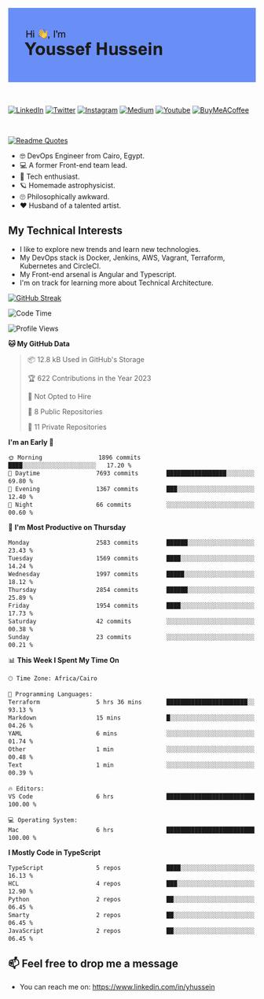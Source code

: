 [![Youssef's GitHub Banner](./assets/youssef-hussein.png)](https://github.com/yorki404)

</br>

[![LinkedIn](https://img.shields.io/badge/linkedin-%230077B5.svg?style=for-the-badge&logo=linkedin&logoColor=white)](https://www.linkedin.com/in/yhussein/)
[![Twitter](https://img.shields.io/badge/devqik_-%231DA1F2.svg?style=for-the-badge&logo=Twitter&logoColor=white)](https://twitter.com/devqik_)
[![Instagram](https://img.shields.io/badge/devqik-E4405F?style=for-the-badge&logo=Instagram&logoColor=white)](https://instagram.com/devqik)
[![Medium](https://img.shields.io/badge/Medium-12100E?style=for-the-badge&logo=medium&logoColor=white)](https://medium.com/@devqik)
[![Youtube](https://img.shields.io/badge/YouTube-FF0000?style=for-the-badge&logo=youtube&logoColor=white)](https://www.youtube.com/@devqik)
[![BuyMeACoffee](https://img.shields.io/badge/Buy%20Me%20a%20Coffee-ffdd00?style=for-the-badge&logo=buy-me-a-coffee&logoColor=black)](https://www.buymeacoffee.com/devqik)

</br>

[![Readme Quotes](https://quotes-github-readme.vercel.app/api?type=horizontal&theme=dark)](https://github.com/piyushsuthar/github-readme-quotes)


- :nerd_face: DevOps Engineer from Cairo, Egypt.
- :computer: A former Front-end team lead.
- :satellite: Tech enthusiast.
- :ringed_planet: Homemade astrophysicist.
- :roll_eyes: Philosophically awkward.
- :heart: Husband of a talented artist.

## My Technical Interests

- I like to explore new trends and learn new technologies.
- My DevOps stack is Docker, Jenkins, AWS, Vagrant, Terraform, Kubernetes and CircleCI.
- My Front-end arsenal is Angular and Typescript.
- I'm on track for learning more about Technical Architecture.

[![GitHub Streak](https://github-readme-streak-stats.herokuapp.com/?user=devqik&theme=dark)](https://git.io/streak-stats)

<!--START_SECTION:waka-->
![Code Time](http://img.shields.io/badge/Code%20Time-612%20hrs%2029%20mins-blue)

![Profile Views](http://img.shields.io/badge/Profile%20Views-17-blue)

**🐱 My GitHub Data** 

> 📦 12.8 kB Used in GitHub's Storage 
 > 
> 🏆 622 Contributions in the Year 2023
 > 
> 🚫 Not Opted to Hire
 > 
> 📜 8 Public Repositories 
 > 
> 🔑 11 Private Repositories 
 > 
**I'm an Early 🐤** 

```text
🌞 Morning                1896 commits        ████░░░░░░░░░░░░░░░░░░░░░   17.20 % 
🌆 Daytime                7693 commits        █████████████████░░░░░░░░   69.80 % 
🌃 Evening                1367 commits        ███░░░░░░░░░░░░░░░░░░░░░░   12.40 % 
🌙 Night                  66 commits          ░░░░░░░░░░░░░░░░░░░░░░░░░   00.60 % 
```
📅 **I'm Most Productive on Thursday** 

```text
Monday                   2583 commits        ██████░░░░░░░░░░░░░░░░░░░   23.43 % 
Tuesday                  1569 commits        ████░░░░░░░░░░░░░░░░░░░░░   14.24 % 
Wednesday                1997 commits        █████░░░░░░░░░░░░░░░░░░░░   18.12 % 
Thursday                 2854 commits        ██████░░░░░░░░░░░░░░░░░░░   25.89 % 
Friday                   1954 commits        ████░░░░░░░░░░░░░░░░░░░░░   17.73 % 
Saturday                 42 commits          ░░░░░░░░░░░░░░░░░░░░░░░░░   00.38 % 
Sunday                   23 commits          ░░░░░░░░░░░░░░░░░░░░░░░░░   00.21 % 
```


📊 **This Week I Spent My Time On** 

```text
🕑︎ Time Zone: Africa/Cairo

💬 Programming Languages: 
Terraform                5 hrs 36 mins       ███████████████████████░░   93.13 % 
Markdown                 15 mins             █░░░░░░░░░░░░░░░░░░░░░░░░   04.26 % 
YAML                     6 mins              ░░░░░░░░░░░░░░░░░░░░░░░░░   01.74 % 
Other                    1 min               ░░░░░░░░░░░░░░░░░░░░░░░░░   00.48 % 
Text                     1 min               ░░░░░░░░░░░░░░░░░░░░░░░░░   00.39 % 

🔥 Editors: 
VS Code                  6 hrs               █████████████████████████   100.00 % 

💻 Operating System: 
Mac                      6 hrs               █████████████████████████   100.00 % 
```

**I Mostly Code in TypeScript** 

```text
TypeScript               5 repos             ████░░░░░░░░░░░░░░░░░░░░░   16.13 % 
HCL                      4 repos             ███░░░░░░░░░░░░░░░░░░░░░░   12.90 % 
Python                   2 repos             ██░░░░░░░░░░░░░░░░░░░░░░░   06.45 % 
Smarty                   2 repos             ██░░░░░░░░░░░░░░░░░░░░░░░   06.45 % 
JavaScript               2 repos             ██░░░░░░░░░░░░░░░░░░░░░░░   06.45 % 
```




<!--END_SECTION:waka-->

## 📫 Feel free to drop me a message
- You can reach me on: https://www.linkedin.com/in/yhussein
